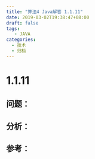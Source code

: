 ```yaml
---
title: "算法4 Java解答 1.1.11"
date: 2019-03-02T19:38:47+08:00
draft: false
tags:
   - JAVA
categories:
  - 技术
  - 归档
---
```



# 1.1.11

## 问题：


## 分析：


## 参考：


